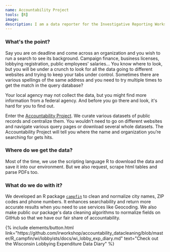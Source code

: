 ```yaml
---
name: Accountability Project
tools: [R]
image: 
description: I am a data reporter for the Investigative Reporting Workshop's Accountability Project. 
---
```

### What's the point?
Say you are on deadline and come across an organization and you wish to run a search to see its background. Campaign finance, business licenses, lobbying registration, public employees' salaries... You know where to look, but you will be under a crunch to look for all the data going to different websites and trying to keep your tabs under control. Sometimes there are various spellings of the same address and you need to try multiple times to get the match in the query database?

Your local agency may not collect the data, but you might find more information from a federal agency. And before you go there and look, it's hard for you to find out.

Enter the [Accountability Project](https://www.publicaccountability.org/). We curate various datasets of public records and centralize them.
You wouldn’t need to go on different websites and navigate various query pages or download several whole datasets. The Accountability Project will tell you where the name and organization you’re searching for gets hits.

### Where do we get the data?
Most of the time, we use the scripting language R to download the data and save it into our environment. 
But we also request, scrape html tables and parse PDFs too.
### What do we do with it?
We developed an R package [`campfin`](https://github.com/irworkshop/campfin) to clean and normalize city names, ZIP codes and phone numbers. It enhances searchability and return more accurate results when you need to use services like Geocoding. We also make public our package's data cleaning algorithms to normalize fields on GitHub so that we have our fair share of accountability.

<p class="text-center">
{% include elements/button.html link="https://github.com/irworkshop/accountability_datacleaning/blob/master/R_campfin/wi/lobbyists/docs/wi_lobby_exp_diary.md" text="Check out the Wisconsin Lobbying Expenditure Data Diary" %}
</p>